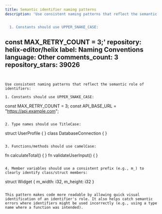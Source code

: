 ```yaml
---
title: Semantic identifier naming patterns
description: 'Use consistent naming patterns that reflect the semantic role of identifiers:


  1. Constants should use UPPER_SNAKE_CASE:

  ```

  const MAX_RETRY_COUNT = 3;'
repository: helix-editor/helix
label: Naming Conventions
language: Other
comments_count: 3
repository_stars: 39026
---
```


Use consistent naming patterns that reflect the semantic role of identifiers:

1. Constants should use UPPER_SNAKE_CASE:
```
const MAX_RETRY_COUNT = 3;
const API_BASE_URL = "https://api.example.com";
```

2. Type names should use TitleCase:
```
struct UserProfile { }
class DatabaseConnection { }
```

3. Functions/methods should use camelCase:
```
fn calculateTotal() { }
fn validateUserInput() { }
```

4. Member variables should use a consistent prefix (e.g., m_) to clearly identify class/struct members:
```
struct Widget {
    m_width: i32,
    m_height: i32
}
```

This pattern makes code more readable by allowing quick visual identification of an identifier's role. It also helps catch semantic errors where identifiers might be used incorrectly (e.g., using a type name where a function was intended).